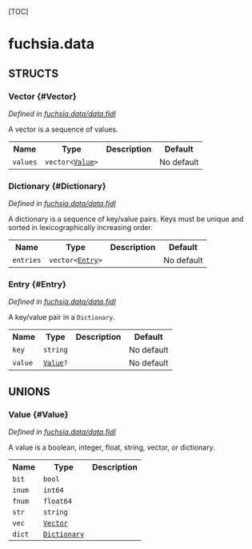 [TOC]

# fuchsia.data




## **STRUCTS**

### Vector {#Vector}
*Defined in [fuchsia.data/data.fidl](https://fuchsia.googlesource.com/fuchsia/+/master/sdk/fidl/fuchsia.data/data.fidl#19)*



 A vector is a sequence of values.


<table>
    <tr><th>Name</th><th>Type</th><th>Description</th><th>Default</th></tr><tr>
            <td><code>values</code></td>
            <td>
                <code>vector&lt;<a class='link' href='#Value'>Value</a>&gt;</code>
            </td>
            <td></td>
            <td>No default</td>
        </tr>
</table>

### Dictionary {#Dictionary}
*Defined in [fuchsia.data/data.fidl](https://fuchsia.googlesource.com/fuchsia/+/master/sdk/fidl/fuchsia.data/data.fidl#25)*



 A dictionary is a sequence of key/value pairs.
 Keys must be unique and sorted in lexicographically increasing order.


<table>
    <tr><th>Name</th><th>Type</th><th>Description</th><th>Default</th></tr><tr>
            <td><code>entries</code></td>
            <td>
                <code>vector&lt;<a class='link' href='#Entry'>Entry</a>&gt;</code>
            </td>
            <td></td>
            <td>No default</td>
        </tr>
</table>

### Entry {#Entry}
*Defined in [fuchsia.data/data.fidl](https://fuchsia.googlesource.com/fuchsia/+/master/sdk/fidl/fuchsia.data/data.fidl#30)*



 A key/value pair in a `Dictionary`.


<table>
    <tr><th>Name</th><th>Type</th><th>Description</th><th>Default</th></tr><tr>
            <td><code>key</code></td>
            <td>
                <code>string</code>
            </td>
            <td></td>
            <td>No default</td>
        </tr><tr>
            <td><code>value</code></td>
            <td>
                <code><a class='link' href='#Value'>Value</a>?</code>
            </td>
            <td></td>
            <td>No default</td>
        </tr>
</table>







## **UNIONS**

### Value {#Value}
*Defined in [fuchsia.data/data.fidl](https://fuchsia.googlesource.com/fuchsia/+/master/sdk/fidl/fuchsia.data/data.fidl#8)*

 A value is a boolean, integer, float, string, vector, or dictionary.

<table>
    <tr><th>Name</th><th>Type</th><th>Description</th></tr><tr>
            <td><code>bit</code></td>
            <td>
                <code>bool</code>
            </td>
            <td></td>
        </tr><tr>
            <td><code>inum</code></td>
            <td>
                <code>int64</code>
            </td>
            <td></td>
        </tr><tr>
            <td><code>fnum</code></td>
            <td>
                <code>float64</code>
            </td>
            <td></td>
        </tr><tr>
            <td><code>str</code></td>
            <td>
                <code>string</code>
            </td>
            <td></td>
        </tr><tr>
            <td><code>vec</code></td>
            <td>
                <code><a class='link' href='#Vector'>Vector</a></code>
            </td>
            <td></td>
        </tr><tr>
            <td><code>dict</code></td>
            <td>
                <code><a class='link' href='#Dictionary'>Dictionary</a></code>
            </td>
            <td></td>
        </tr></table>








